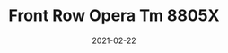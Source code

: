 ---
tags: 
  - "To Market"
  - "Loose Lay LVT"
  - "Acoustx"
title: "Front Row Opera Tm 8805X"
designer: "To Market"
image_primary: "img/8805%20FLOOR%20copy.jpg"
href: "https://www.tomkt.com/front-row-ballet"
description: "Size%3A%209%22%20X%2036%22%A0/%20Wear%20layer%3A%20.5mm%20%2820mil%29%20/%20Edge%3A%20Square%20/%20Thickness%3A%205.0mm%20%3D%A04.0mm%20Vinyl%20Top%20+%201.0mm%20AcoustX%20Sound%20Absorbing%20Backing%20/%20Sq.ft/Ctn%3A%2022.5%A0/%20Installation%3A%20Glue%20Down"
category: "loose-lay-lvt-acoustx"
subtitle: ""
manufacturer: "ToMarket"
slug: "/manufacturers/tomarket/loose-lay-lvt-acoustx/to-market-front-row-opera-tm-8805-x"
date: "2021-02-22"
---